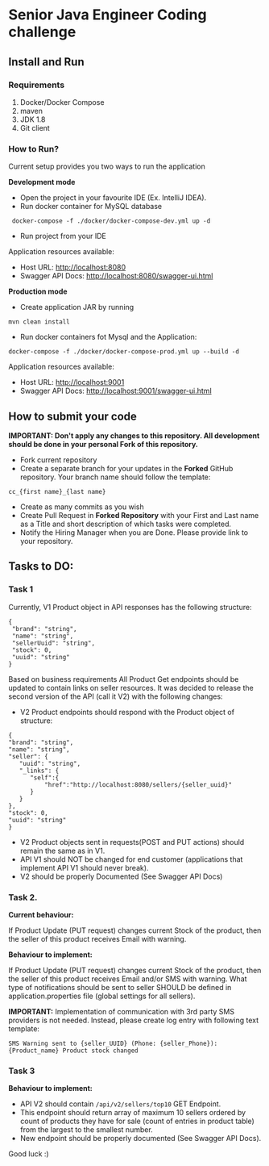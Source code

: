 # Senior Java Engineer Coding challenge
 
## Install and Run
### Requirements
1. Docker/Docker Compose
2. maven
3. JDK 1.8
4. Git client

### How to Run?
Current setup provides you two ways to run the application


**Development mode**
- Open the project in your favourite IDE (Ex. IntelliJ IDEA).
- Run docker container for MySQL database
```
 docker-compose -f ./docker/docker-compose-dev.yml up -d
```
- Run project from your IDE

Application resources available:
 - Host URL: [http://localhost:8080](http://localhost:8080)
 - Swagger API Docs:  [http://localhost:8080/swagger-ui.html](http://localhost:8080/swagger-ui.html)
 
 
**Production mode**
 - Create application JAR by running
```
mvn clean install 
```
- Run docker containers fot Mysql and the Application:
```
docker-compose -f ./docker/docker-compose-prod.yml up --build -d
```
Application resources available:
  - Host URL: [http://localhost:9001](http://localhost:9001)
  - Swagger API Docs:  [http://localhost:9001/swagger-ui.html](http://localhost:9001/swagger-ui.html)
 
 ## How to submit your code
 **IMPORTANT: Don't apply any changes to this repository. All development should be done in your personal Fork of this repository.** 
 
 
 - Fork current repository
 - Create a separate branch for your updates in the **Forked** GitHub repository. Your branch name should follow the template:
 ```
 cc_{first name}_{last name}
 ```
 - Create as many commits as you wish
 - Create Pull Request in **Forked Repository** with your First and Last name as a Title and short description of which tasks were completed.
 - Notify the Hiring Manager when you are Done. Please provide link to your repository.
  
  ## Tasks to DO:
  ### Task 1
 
 Currently, V1 Product object in API responses has the following structure:
 ```
{
  "brand": "string",
  "name": "string",
  "sellerUuid": "string",
  "stock": 0,
  "uuid": "string"
}
```
 
  Based on business requirements All Product Get endpoints should be updated to contain links on seller resources. It was decided to release the second version of the API (call it V2) with the following changes:
  - V2 Product endpoints should respond with the Product object of structure:
  ```
{
  "brand": "string",
  "name": "string",
  "seller": {
     "uuid": "string",
     "_links": {
        "self":{
            "href":"http://localhost:8080/sellers/{seller_uuid}"
        }
     }
  },
  "stock": 0,
  "uuid": "string"
}
```
- V2 Product objects sent in requests(POST and PUT actions) should remain the same as in V1.
- API V1 should NOT be changed for end customer (applications that implement API V1 should never break).
- V2 should be properly Documented (See Swagger API Docs)

### Task 2.

**Current behaviour:**

If Product Update (PUT request) changes current Stock of the product, then the seller of this product receives Email with warning.

**Behaviour to implement:**

If Product Update (PUT request) changes current Stock of the product, then the seller of this product receives Email and/or SMS with warning.
What type of notifications should be sent to seller SHOULD be defined in application.properties file (global settings for all sellers).

**IMPORTANT:** Implementation of communication with 3rd party SMS providers is not needed. Instead, please create log entry with following text template:
```
SMS Warning sent to {seller_UUID} (Phone: {seller_Phone}): {Product_name} Product stock changed
```

### Task 3

**Behaviour to implement:**
- API V2 should contain ``/api/v2/sellers/top10`` GET Endpoint.
- This endpoint should return array of maximum 10 sellers ordered by count of products they have for sale (count of entries in product table) from the largest to the smallest number. 
- New endpoint should be properly documented (See Swagger API Docs).

Good luck :) 

